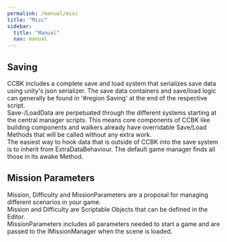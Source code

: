 ```yaml
---
permalink: /manual/misc
title: "Misc"
sidebar:
  title: "Manual"
  nav: manual
---
```


## Saving
CCBK includes a complete save and load system that serializes save data using unity's json serializer. The save data containers and save/load logic can generally be found in '#region Saving' at the end of the respective script.  
Save-/LoadData are perpetuated through the different systems starting at the central manager scripts. This means core components of CCBK like building components and walkers already have overridable Save/Load Methods that will be called without any extra work.  
The easiest way to hook data that is outside of CCBK into the save system is to inherit from ExtraDataBehaviour. The default game manager finds all those in its awake Method.

## Mission Parameters
Mission, Difficulty and MissionParameters are a proposal for managing different scenarios in your game.  
Mission and Difficulty are Scriptable Objects that can be defined in the Editor.  
MissionParameters includes all parameters needed to start a game and are passed to the IMissionManager when the scene is loaded.
